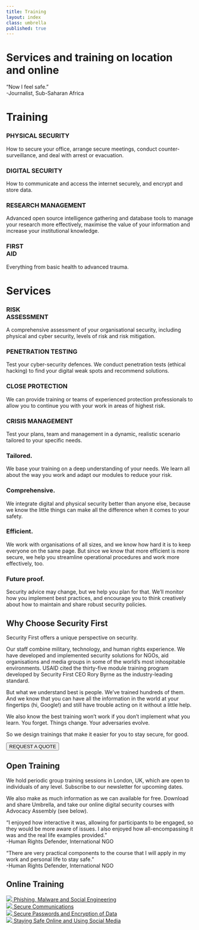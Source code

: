 ```yaml
---
title: Training
layout: index
class: umbrella
published: true
---
```

<div class="intro">
  <div class="container">
    <div class="row">
      <div class="col-12">
        <div class="d-none d-lg-block spacer-top100"></div>
        <h1 class="">Services and training on location and online</h1>
        <div class="home-description spacer-bottom100">
          <p>“Now I feel safe.” <br> -Journalist, Sub-Saharan Africa</p>
        </div>
      </div>
    </div>
  </div>
</div>
<div class="container service-list">
  <div class="row">
    <div class="col-lg-12 spacer-top100">
      <h1>Training</h1>
    </div>
    <div class="col-lg-3">
      <div class="service-title">
        <h3 class="green">PHYSICAL SECURITY</h3>
      </div>
      <p class="service-icon">
        <i class="fa fa-eye"></i>
      </p>
      <p>How to secure your office, arrange secure meetings, conduct counter-surveillance, and deal with arrest or evacuation.</p>
    </div>
    <div class="col-lg-3">
      <div class="service-title">
        <h3 class="green">DIGITAL SECURITY</h3>
      </div>
      <p class="service-icon">
        <i class="fa fa-keyboard"></i>
      </p>
      <p>How to communicate and access the internet securely, and encrypt and store data.</p>
    </div>
    <div class="col-lg-3">
      <div class="service-title">
        <h3 class="green">RESEARCH MANAGEMENT</h3>
      </div>
      <p class="service-icon">
        <i class="fa fa-archive"></i>
      </p>
      <p>Advanced open source intelligence gathering and database tools to manage your research more effectively, maximise the
        value of your information and increase your institutional knowledge.
      </p>
    </div>
    <div class="col-lg-3">
      <div class="service-title">
        <h3 class="green">FIRST<br>AID</h3>
      </div>
      <p class="service-icon">
        <i class="fa fa-medkit"></i>
      </p>
      <p>Everything from basic health to advanced trauma.</p>
    </div>
  </div>
</div>
<div class="container service-list">
  <div class="row">
    <div class="col-lg-12">
      <h1>Services</h1>
    </div>
    <div class="col-lg-3">
      <div class="service-title">
        <h3 class="green">RISK<br>ASSESSMENT</h3>
      </div>
      <p class="service-icon">
        <i class="fa fa-sitemap"></i>
      </p>
      <p>A comprehensive assessment of your organisational security, including physical and cyber security, levels of risk and
        risk mitigation.
      </p>
    </div>
    <div class="col-lg-3">
      <div class="service-title">
        <h3 class="green">PENETRATION TESTING</h3>
      </div>
      <p class="service-icon">
        <i class="fa fa-cogs"></i>
      </p>
      <p>Test your cyber-security defences. We conduct penetration tests (ethical hacking) to find your digital weak spots and
        recommend solutions.
      </p>
    </div>
    <div class="col-lg-3">
      <div class="service-title">
        <h3 class="green">CLOSE PROTECTION</h3>
      </div>
      <p class="service-icon">
        <i class="fa fa-street-view"></i>
      </p>
      <p>We can provide training or teams of experienced protection professionals to allow you to continue you with your work
        in areas of highest risk.
      </p>
    </div>
    <div class="col-lg-3">
      <div class="service-title">
        <h3 class="green">CRISIS MANAGEMENT</h3>
      </div>
      <p class="service-icon">
        <i class="fa fa-flag"></i>
      </p>
      <p>Test your plans, team and management in a dynamic, realistic scenario tailored to your specific needs.</p>
    </div>
  </div>
</div>
<div class="section-gray">
  <div class="container">
    <div class="row">
      <div class="col-lg-8 offset-lg-2 center">
        <h3 class="center green">Tailored.</h3>
        <p class="grey s0">We base your training on a deep understanding of your needs. We learn all about the way you work and adapt our modules to reduce your risk.</p>
        <h3 class="center green">Comprehensive.</h3>
        <p class="grey spacer-bottom30">We integrate digital and physical security better than anyone else, because we know the little things can make all the difference when it comes to your safety.</p>
        <h3 class="center green">Efficient.</h3>
        <p class="grey spacer-bottom30">We work with organisations of all sizes, and we know how hard it is to keep everyone on the same page. But since we know that more efficient is more secure, we help you streamline operational procedures and work more effectively, too.</p>
        <h3 class="center green">Future proof.</h3>
        <p class="grey spacer-bottom30">Security advice may change, but we help you plan for that. We’ll monitor how you implement best practices, and encourage you to think creatively about how to maintain and share robust security policies.</p>
      </div>
    </div>
  </div>
</div>

<div class="container">
  <div class="row">
    <div class="col-12 spacer-top70"></div>
    <div class="col-lg-8 offset-lg-2 spacer-top70 spacer-bottom100">
      <h2>Why Choose Security First</h2>
      <p>Security First offers a unique perspective on security.</p>
      <p>Our staff combine military, technology, and human rights experience. We have developed and implemented security solutions for NGOs, aid organisations and media groups in some of the world’s most inhospitable environments. USAID cited the thirty-five module training program developed by Security First CEO Rory Byrne as the industry-leading standard.</p>
      <p>But what we understand best is people. We’ve trained hundreds of them. And we know that you can have all the information in the world at your fingertips (hi, Google!) and still have trouble acting on it without a little help.</p>
      <p>We also know the best training won’t work if you don’t implement what you learn. You forget. Things change. Your adversaries evolve.</p> 
      <p>So we design trainings that make it easier for you to stay secure, for good.</p>
<p><a href="mailto:info@secfirst.org?subject=Custom%20Training"> <button class="btn btn-white" type="button">REQUEST A QUOTE</button> </a></p>
    </div>
  </div>
</div>

<div class="intro">
  <div class="container">
    <div class="row">
      <div class="col-lg-8 offset-lg-2 spacer-top100 spacer-bottom100">
        <h2>Open Training</h2>
<p>We hold periodic group training sessions in London, UK, which are open to individuals of any level. Subscribe to our newsletter for upcoming dates.</p>
<p>We also make as much information as we can available for free. Download and share Umbrella, and take our online digital security courses with Advocacy Assembly (see below).</p>
      </div>
    </div>
  </div>
</div>

<div class="section-gray">
  <div class="container">
    <div class="row">
      <div class="col-lg-6">
        <p>“I enjoyed how interactive it was, allowing for participants to be engaged, so they would be more aware of issues. I also enjoyed how all-encompassing it was and the real life examples provided.”<br>
          -Human Rights Defender, International NGO
        </p>
      </div>
      <div class="col-lg-6">
        <p>“There are very practical components to the course that I will apply in my work and personal life to stay safe.”<br>
          -Human Rights Defender, International NGO
        </p>
      </div>
    </div>
  </div>
</div>
<div class="container spacer-bottom100 spacer-top100">
  <div class="row video-list">
    <div class="col-lg-12 text-center">
      <h2 class="green">Online Training</h2>
    </div>
    <div class="clearfix"></div>
    <div class="col-lg-6 video-item">
      <a target="_blank" href="https://advocacyassembly.org/en/courses/30/#/chapter/1/lesson/1">
        <img class="img-fluid" src="/imgs/screenshot-phishing.png"/>
        <span class="lesson-text">
          Phishing, Malware and Social Engineering
        </span>
      </a>
    </div>
    <div class="col-lg-6 video-item">
      <a target="_blank" href="https://advocacyassembly.org/en/courses/33/#/chapter/1/lesson/1">
        <img class="img-fluid" src="/imgs/screenshot-communication.png" />
        <span class="lesson-text">
          Secure Communications
        </span>
      </a>
    </div>
    <div class="col-lg-6 video-item">
      <a target="_blank" href="https://advocacyassembly.org/en/courses/31/#/chapter/1/lesson/1">
        <img class="img-fluid" src="/imgs/screenshot-password.png" />
        <span class="lesson-text">
          Secure Passwords and Encryption of Data
        </span>
      </a>
    </div>
    <div class="col-lg-6 video-item">
      <a target="_blank" href="https://advocacyassembly.org/en/courses/32/#/chapter/1/lesson/1">
        <img class="img-fluid" src="/imgs/screenshot-safe.png" />
        <span class="lesson-text">
          Staying Safe Online and Using Social Media
        </span>
      </a>
    </div>
  </div>
</div>
